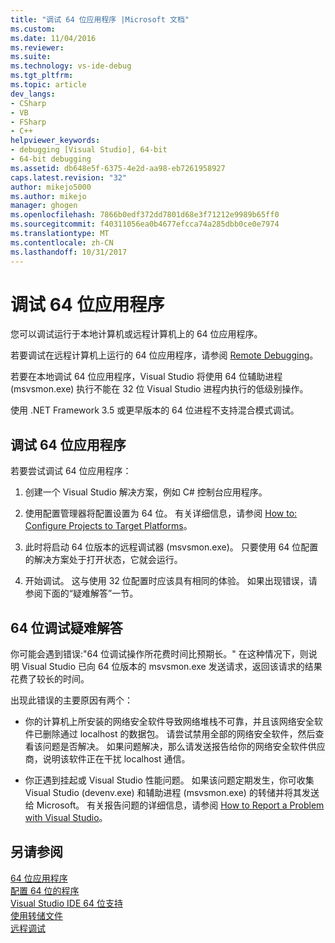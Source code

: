 ```yaml
---
title: "调试 64 位应用程序 |Microsoft 文档"
ms.custom: 
ms.date: 11/04/2016
ms.reviewer: 
ms.suite: 
ms.technology: vs-ide-debug
ms.tgt_pltfrm: 
ms.topic: article
dev_langs:
- CSharp
- VB
- FSharp
- C++
helpviewer_keywords:
- debugging [Visual Studio], 64-bit
- 64-bit debugging
ms.assetid: db648e5f-6375-4e2d-aa98-eb7261958927
caps.latest.revision: "32"
author: mikejo5000
ms.author: mikejo
manager: ghogen
ms.openlocfilehash: 7866b0edf372dd7801d68e3f71212e9989b65ff0
ms.sourcegitcommit: f40311056ea0b4677efcca74a285dbb0ce0e7974
ms.translationtype: MT
ms.contentlocale: zh-CN
ms.lasthandoff: 10/31/2017
---
```

# <a name="debug-64-bit-applications"></a>调试 64 位应用程序
您可以调试运行于本地计算机或远程计算机上的 64 位应用程序。  
  
 若要调试在远程计算机上运行的 64 位应用程序，请参阅 [Remote Debugging](../debugger/remote-debugging.md)。  
  
 若要在本地调试 64 位应用程序，Visual Studio 将使用 64 位辅助进程 (msvsmon.exe) 执行不能在 32 位 Visual Studio 进程内执行的低级别操作。  
  
 使用 .NET Framework 3.5 或更早版本的 64 位进程不支持混合模式调试。  
  
## <a name="debug-a-64-bit-application"></a>调试 64 位应用程序  
 若要尝试调试 64 位应用程序：  
  
1.  创建一个 Visual Studio 解决方案，例如 C# 控制台应用程序。  
  
2.  使用配置管理器将配置设置为 64 位。 有关详细信息，请参阅 [How to: Configure Projects to Target Platforms](../ide/how-to-configure-projects-to-target-platforms.md)。  
  
3.  此时将启动 64 位版本的远程调试器 (msvsmon.exe)。 只要使用 64 位配置的解决方案处于打开状态，它就会运行。  
  
4.  开始调试。 这与使用 32 位配置时应该具有相同的体验。 如果出现错误，请参阅下面的“疑难解答”一节。  
  
## <a name="troubleshooting-64-bit-debugging"></a>64 位调试疑难解答  
 你可能会遇到错误:"64 位调试操作所花费时间比预期长。" 在这种情况下，则说明 Visual Studio 已向 64 位版本的 msvsmon.exe 发送请求，返回该请求的结果花费了较长的时间。  
  
 出现此错误的主要原因有两个：  
  
-   你的计算机上所安装的网络安全软件导致网络堆栈不可靠，并且该网络安全软件已删除通过 localhost 的数据包。 请尝试禁用全部的网络安全软件，然后查看该问题是否解决。 如果问题解决，那么请发送报告给你的网络安全软件供应商，说明该软件正在干扰 localhost 通信。  
  
-   你正遇到挂起或 Visual Studio 性能问题。 如果该问题定期发生，你可收集 Visual Studio (devenv.exe) 和辅助进程 (msvsmon.exe) 的转储并将其发送给 Microsoft。 有关报告问题的详细信息，请参阅 [How to Report a Problem with Visual Studio](../ide/How-to-Report-a-Problem-with-Visual-Studio-2017.md)。
  
## <a name="see-also"></a>另请参阅  
 [64 位应用程序](http://msdn.microsoft.com/Library/fd4026bc-2c3d-4b27-86dc-ec5e96018181)   
 [配置 64 位的程序](/cpp/build/configuring-programs-for-64-bit-visual-cpp)   
 [Visual Studio IDE 64 位支持](../ide/visual-studio-ide-64-bit-support.md)   
 [使用转储文件](../debugger/using-dump-files.md)   
 [远程调试](../debugger/remote-debugging.md)